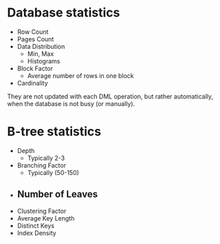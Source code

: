 # Database statistics
- Row Count
- Pages Count
- Data Distribution
	- Min, Max
	- Histograms
- Block Factor
	- Average number of rows in one block
- Cardinality

They are not updated with each DML operation, but rather automatically, when the database is not busy (or manually).
# B-tree statistics
- Depth
	- Typically 2-3
- Branching Factor
	- Typically (50-150)
- Number of Leaves
	- 
- Clustering Factor
- Average Key Length
- Distinct Keys
- Index Density

